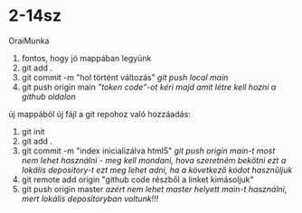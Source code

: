 # 2-14sz
OraiMunka
1. fontos, hogy jó mappában legyünk
2. git add .
3. git commit -m "hol történt változás"
*git push local main*
4. git push origin main
*"token code"-ot kéri majd amit létre kell hozni a github oldalon*


új mappából új fájl a git repohoz való hozzáadás:
1. git init
2. git add .
3. git commit -m "index inicializálva html5"
*git push origin main-t most nem lehet használni - meg kell mondani, hova szeretném bekötni ezt a lokális depository-t*
*ezt meg lehet adni, ha a következő kódot hasznűljuk*
4. git remote add origin "github code részből a linket kimásoljuk"
5. git push origin master *azért nem lehet master helyett main-t használni, mert lokális depositoryban voltunk!!!*
